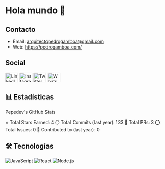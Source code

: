 # Hola mundo 👋

## Contacto

* Email: arquitectopedrogamboa@gmail.com
* Web: https://pedrogamboa.com/

## Social

[<img src="https://raw.githubusercontent.com/rahuldkjain/github-profile-readme-generator/master/src/images/icons/Social/linked-in-alt.svg" alt="LinkedIn" height="30" width="40" />](https://www.linkedin.com/in/arquitectopedroggamboa/)
[<img src="https://raw.githubusercontent.com/rahuldkjain/github-profile-readme-generator/master/src/images/icons/Social/instagram.svg" alt="Instagram" height="30" width="40" />](https://www.instagram.com/pedro_giovanny_gt/)
[<img src="https://raw.githubusercontent.com/rahuldkjain/github-profile-readme-generator/master/src/images/icons/Social/twitter.svg" alt="Twitter" height="30" width="40" />](https://x.com/urbanismoBogota)
[<img src="https://raw.githubusercontent.com/rahuldkjain/github-profile-readme-generator/master/src/images/icons/Social/whatsapp.svg" alt="WhatsApp" height="30" width="40" />](https://wa.me/573142568410)

## 📊 Estadísticas

Pepedev's GitHub Stats

⭐ Total Stars Earned: 4 ⚪ Total Commits (last year): 133 🔀 Total PRs: 3 ⭕ Total Issues: 0 📗 Contributed to (last year): 0

## 🛠️ Tecnologías

![JavaScript](https://img.shields.io/badge/-JavaScript-F7DF1E?style=flat-square&logo=javascript&logoColor=black)
![React](https://img.shields.io/badge/-React-61DAFB?style=flat-square&logo=react&logoColor=black)
![Node.js](https://img.shields.io/badge/-Node.js-339933?style=flat-square&logo=node.js&logoColor=white)
